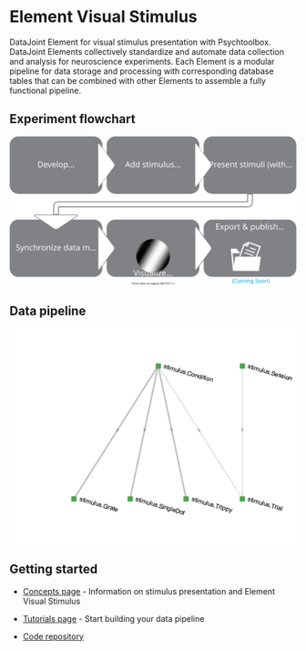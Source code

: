 # Element Visual Stimulus

DataJoint Element for visual stimulus presentation with Psychtoolbox. DataJoint Elements
collectively standardize and automate data collection and analysis for neuroscience
experiments. Each Element is a modular pipeline for data storage and processing with
corresponding database tables that can be combined with other Elements to assemble a
fully functional pipeline.

## Experiment flowchart

![flowchart](https://raw.githubusercontent.com/datajoint/element-visual-stimulus/main/images/flowchart.svg)

## Data pipeline

![pipeline](https://raw.githubusercontent.com/datajoint/element-visual-stimulus/main/images/pipeline.png)

## Getting started

+ [Concepts page](./concepts.md) - Information on stimulus presentation and Element Visual Stimulus

+ [Tutorials page](./tutorials.md) - Start building your data pipeline

+ [Code repository](https://github.com/datajoint/element-visual-stimulus)
